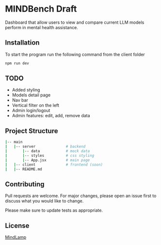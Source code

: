 # MINDBench Draft

Dashboard that allow users to view and compare current LLM models perform in mental health assistance.

## Installation

To start the program run the following command from the client folder
```bash
npm run dev
```

## TODO
- Added styling
- Models detail page
- Nav bar
- Vertical filter on the left
- Admin login/logout
- Admin features: edit, add, remove data

## Project Structure
```bash
|-- main
|   |-- server              # backend
|       |-- data            # mock data
|       |-- styles          # css styling
|       |-- App.jsx         # main page
|   |-- client              # frontend (soon)
|   |-- README.md
```

## Contributing

Pull requests are welcome. For major changes, please open an issue first
to discuss what you would like to change.

Please make sure to update tests as appropriate.

## License

[MindLamp](https://www.digitalpsych.org/mindlamp.html)